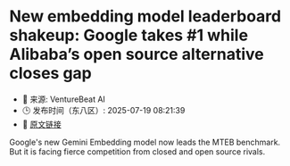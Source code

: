 # New embedding model leaderboard shakeup: Google takes #1 while Alibaba’s open source alternative closes gap
- 📅 来源: VentureBeat AI
- 🕒 发布时间（东八区）: 2025-07-19 08:21:39
- 🔗 [原文链接](https://venturebeat.com/ai/new-embedding-model-leaderboard-shakeup-google-takes-1-while-alibabas-open-source-alternative-closes-gap/)

Google's new Gemini Embedding model now leads the MTEB benchmark. But it is facing fierce competition from closed and open source rivals.